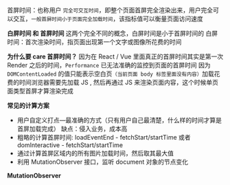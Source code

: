 
首屏时间：也称用户  `完全可交互时间`，即整个页面首屏完全渲染出来，用户完全可以交互，`一般首屏时间小于页面完全加载时间`，该指标值可以衡量页面访问速度

**白屏时间 和 首屏时间**
这两个完全不同的概念，白屏时间是小于首屏时间的 白屏时间：首次渲染时间，指页面出现第一个文字或图像所花费的时间

**为什么要 care 首屏时间？**
因为在 React / Vue 里面真正的首屏时间其实是第一次 Render 之后的时间，`Performance` 已无法准确的监控到页面的首屏时间
因为 `DOMContentLoaded` 的值只能表示空白页`（当前页面 body 标签里面没有内容）`加载花费的时间浏览器需要先加载 JS , 然后再通过 JS 来渲染页面内容，这个时候单页面类型首屏才算渲染完成

**常见的计算方案**
- 用户自定义打点—最准确的方式（只有用户自己最清楚，什么样的时间才算是首屏加载完成）
缺点：侵入业务，成本高
- 粗略的计算首屏时间: loadEventEnd - fetchStart/startTime 或者 domInteractive - fetchStart/startTime
- 通过计算首屏区域内的所有图片加载时间，然后取其最大值
- 利用 MutationObserver 接口，监听 document 对象的节点变化

**MutationObserver**


